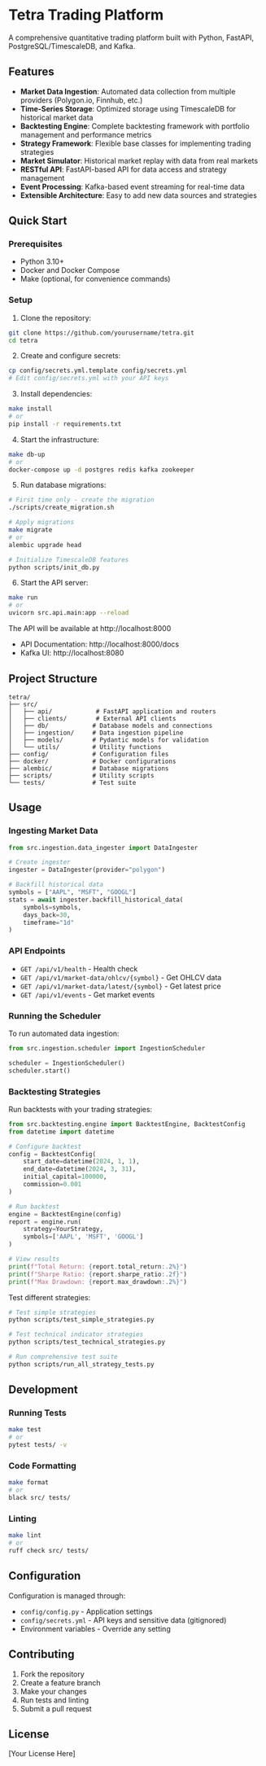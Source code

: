 # Tetra Trading Platform

A comprehensive quantitative trading platform built with Python, FastAPI, PostgreSQL/TimescaleDB, and Kafka.

## Features

- **Market Data Ingestion**: Automated data collection from multiple providers (Polygon.io, Finnhub, etc.)
- **Time-Series Storage**: Optimized storage using TimescaleDB for historical market data
- **Backtesting Engine**: Complete backtesting framework with portfolio management and performance metrics
- **Strategy Framework**: Flexible base classes for implementing trading strategies
- **Market Simulator**: Historical market replay with data from real markets
- **RESTful API**: FastAPI-based API for data access and strategy management
- **Event Processing**: Kafka-based event streaming for real-time data
- **Extensible Architecture**: Easy to add new data sources and strategies

## Quick Start

### Prerequisites

- Python 3.10+
- Docker and Docker Compose
- Make (optional, for convenience commands)

### Setup

1. Clone the repository:
```bash
git clone https://github.com/yourusername/tetra.git
cd tetra
```

2. Create and configure secrets:
```bash
cp config/secrets.yml.template config/secrets.yml
# Edit config/secrets.yml with your API keys
```

3. Install dependencies:
```bash
make install
# or
pip install -r requirements.txt
```

4. Start the infrastructure:
```bash
make db-up
# or
docker-compose up -d postgres redis kafka zookeeper
```

5. Run database migrations:
```bash
# First time only - create the migration
./scripts/create_migration.sh

# Apply migrations
make migrate
# or
alembic upgrade head

# Initialize TimescaleDB features
python scripts/init_db.py
```

6. Start the API server:
```bash
make run
# or
uvicorn src.api.main:app --reload
```

The API will be available at http://localhost:8000
- API Documentation: http://localhost:8000/docs
- Kafka UI: http://localhost:8080

## Project Structure

```
tetra/
├── src/
│   ├── api/            # FastAPI application and routers
│   ├── clients/        # External API clients
│   ├── db/            # Database models and connections
│   ├── ingestion/     # Data ingestion pipeline
│   ├── models/        # Pydantic models for validation
│   └── utils/         # Utility functions
├── config/            # Configuration files
├── docker/            # Docker configurations
├── alembic/           # Database migrations
├── scripts/           # Utility scripts
└── tests/             # Test suite
```

## Usage

### Ingesting Market Data

```python
from src.ingestion.data_ingester import DataIngester

# Create ingester
ingester = DataIngester(provider="polygon")

# Backfill historical data
symbols = ["AAPL", "MSFT", "GOOGL"]
stats = await ingester.backfill_historical_data(
    symbols=symbols,
    days_back=30,
    timeframe="1d"
)
```

### API Endpoints

- `GET /api/v1/health` - Health check
- `GET /api/v1/market-data/ohlcv/{symbol}` - Get OHLCV data
- `GET /api/v1/market-data/latest/{symbol}` - Get latest price
- `GET /api/v1/events` - Get market events

### Running the Scheduler

To run automated data ingestion:

```python
from src.ingestion.scheduler import IngestionScheduler

scheduler = IngestionScheduler()
scheduler.start()
```

### Backtesting Strategies

Run backtests with your trading strategies:

```python
from src.backtesting.engine import BacktestEngine, BacktestConfig
from datetime import datetime

# Configure backtest
config = BacktestConfig(
    start_date=datetime(2024, 1, 1),
    end_date=datetime(2024, 3, 31),
    initial_capital=100000,
    commission=0.001
)

# Run backtest
engine = BacktestEngine(config)
report = engine.run(
    strategy=YourStrategy,
    symbols=['AAPL', 'MSFT', 'GOOGL']
)

# View results
print(f"Total Return: {report.total_return:.2%}")
print(f"Sharpe Ratio: {report.sharpe_ratio:.2f}")
print(f"Max Drawdown: {report.max_drawdown:.2%}")
```

Test different strategies:
```bash
# Test simple strategies
python scripts/test_simple_strategies.py

# Test technical indicator strategies
python scripts/test_technical_strategies.py

# Run comprehensive test suite
python scripts/run_all_strategy_tests.py
```

## Development

### Running Tests
```bash
make test
# or
pytest tests/ -v
```

### Code Formatting
```bash
make format
# or
black src/ tests/
```

### Linting
```bash
make lint
# or
ruff check src/ tests/
```

## Configuration

Configuration is managed through:
- `config/config.py` - Application settings
- `config/secrets.yml` - API keys and sensitive data (gitignored)
- Environment variables - Override any setting

## Contributing

1. Fork the repository
2. Create a feature branch
3. Make your changes
4. Run tests and linting
5. Submit a pull request

## License

[Your License Here]